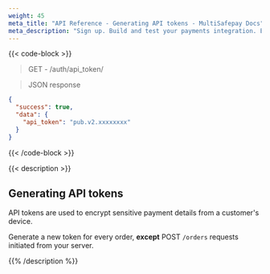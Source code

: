 ```yaml
---
weight: 45
meta_title: "API Reference - Generating API tokens - MultiSafepay Docs"
meta_description: "Sign up. Build and test your payments integration. Explore our products and services. Use our API Reference, SDKs, and wrappers. Get support."
---
```

{{< code-block >}}

> GET - /auth/api_token/

> JSON response
```json
{
  "success": true,
  "data": {
    "api_token": "pub.v2.xxxxxxxx"
  }
}
```
{{< /code-block >}}

{{< description >}}
## Generating API tokens

API tokens are used to encrypt sensitive payment details from a customer's device.

Generate a new token for every order, **except** POST `/orders` requests initiated from your server.

{{% /description %}}

